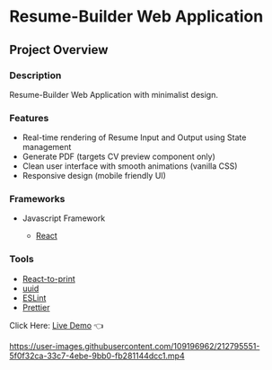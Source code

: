 # Resume-Builder Web Application

## Project Overview

### Description

Resume-Builder Web Application with minimalist design.

### Features

- Real-time rendering of Resume Input and Output using State management
- Generate PDF (targets CV preview component only)
- Clean user interface with smooth animations (vanilla CSS)
- Responsive design (mobile friendly UI)

### Frameworks

- Javascript Framework

  - [React](https://reactjs.org/)

### Tools

- [React-to-print](https://www.npmjs.com/package/react-to-print)
- [uuid](https://www.npmjs.com/package/uuid)
- [ESLint](https://eslint.org/)
- [Prettier](https://prettier.io/)

Click Here: [Live Demo](https://swhag.github.io/Resume-Builder-App/) :point_left:

https://user-images.githubusercontent.com/109196962/212795551-5f0f32ca-33c7-4ebe-9bb0-fb281144dcc1.mp4


